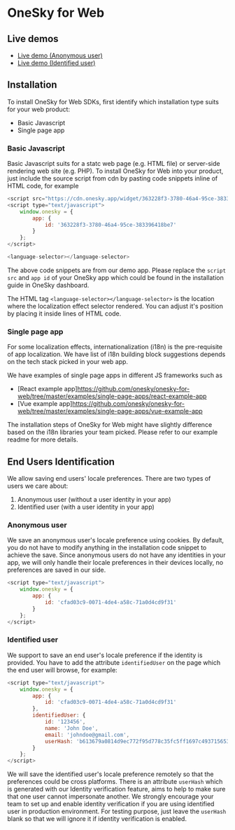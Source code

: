 # OneSky for Web

## Live demos
- [Live demo (Anonymous user)](https://onesky.github.io/onesky-for-web/examples/basic-javascript/anonymous_user.html)
- [Live demo (Identified user)](https://onesky.github.io/onesky-for-web/examples/basic-javascript/identified_user.html)

## Installation
To install OneSky for Web SDKs, first identify which installation type suits for your web product:
- Basic Javascript
- Single page app

### Basic Javascript
Basic Javascript suits for a statc web page (e.g. HTML file) or server-side rendering web site (e.g. PHP). To install OneSky for Web into your product, just include the source script from cdn by pasting code snippets inline of HTML code, for example

```javascript
<script src="https://cdn.onesky.app/widget/363228f3-3780-46a4-95ce-383396418be7"></script>
<script type="text/javascript">
    window.onesky = {
        app: {
            id: '363228f3-3780-46a4-95ce-383396418be7'
        }
    };
</script>

<language-selector></language-selector>
```
The above code snippets are from our demo app. Please replace the `script src` and `app id` of your OneSky app which could be found in the installation guide in OneSky dashboard.

The HTML tag `<language-selector></language-selector>` is the location where the localization effect selector rendered. You can adjust it's position by placing it inside lines of HTML code.

### Single page app
For some localization effects, internationalization (i18n) is the pre-requisite of app localization. We have list of i18n building block suggestions depends on the tech stack picked in your web app.

We have examples of single page apps in different JS frameworks such as
- [React example app]https://github.com/onesky/onesky-for-web/tree/master/examples/single-page-apps/react-example-app
- [Vue example app]https://github.com/onesky/onesky-for-web/tree/master/examples/single-page-apps/vue-example-app

The installation steps of OneSky for Web might have slightly difference based on the i18n libraries your team picked. Please refer to our example readme for more details.

## End Users Identification
We allow saving end users' locale preferences. There are two types of users we care about:
1. Anonymous user (without a user identity in your app)
1. Identified user (with a user identity in your app)

### Anonymous user
We save an anonymous user's locale preference using cookies. By default, you do not have to modify anything in the installation code snippet to achieve the save. Since anonymous users do not have any identities in your app, we will only handle their locale preferences in their devices locally, no preferences are saved in our side.

```javascript
<script type="text/javascript">
    window.onesky = {
        app: {
            id: 'cfad03c9-0071-4de4-a58c-71a0d4cd9f31'
        }
    };
</script>
```

### Identified user
We support to save an end user's locale preference if the identity is provided. You have to add the attribute `identifiedUser` on the page which the end user will browse, for example:
```javascript
<script type="text/javascript">
    window.onesky = {
        app: {
            id: 'cfad03c9-0071-4de4-a58c-71a0d4cd9f31'
        },
        identifiedUser: {
            id: '123456',
            name: 'John Doe',
            email: 'johndoe@gmail.com',
            userHash: 'b613679a0814d9ec772f95d778c35fc5ff1697c493715653c6c712144292c5ad'
        }
    };
</script>
```
We will save the identified user's locale preference remotely so that the preferences could be cross platforms. There is an attribute `userHash` which is generated with our Identity verification feature, aims to help to make sure that one user cannot impersonate another. We strongly encourage your team to set up and enable identity verification if you are using identified user in production environment. For testing purpose, just leave the `userHash` blank so that we will ignore it if identity verification is enabled.
